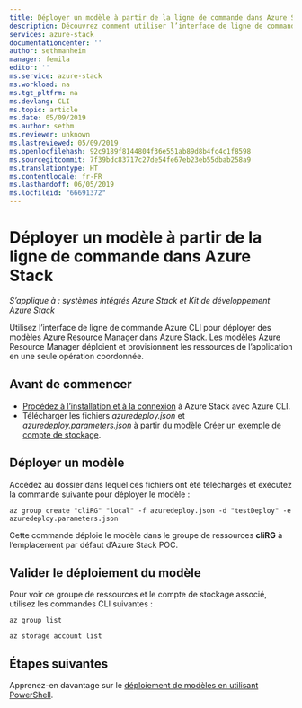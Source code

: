 ```yaml
---
title: Déployer un modèle à partir de la ligne de commande dans Azure Stack | Microsoft Docs
description: Découvrez comment utiliser l’interface de ligne de commande (CLI) multiplateforme pour déployer des modèles sur Azure Stack.
services: azure-stack
documentationcenter: ''
author: sethmanheim
manager: femila
editor: ''
ms.service: azure-stack
ms.workload: na
ms.tgt_pltfrm: na
ms.devlang: CLI
ms.topic: article
ms.date: 05/09/2019
ms.author: sethm
ms.reviewer: unknown
ms.lastreviewed: 05/09/2019
ms.openlocfilehash: 92c9189f8144804f36e551ab89d8b4fc4c1f8598
ms.sourcegitcommit: 7f39bdc83717c27de54fe67eb23eb55dbab258a9
ms.translationtype: HT
ms.contentlocale: fr-FR
ms.lasthandoff: 06/05/2019
ms.locfileid: "66691372"
---
```

# <a name="deploy-a-template-with-the-command-line-in-azure-stack"></a>Déployer un modèle à partir de la ligne de commande dans Azure Stack

*S’applique à : systèmes intégrés Azure Stack et Kit de développement Azure Stack*

Utilisez l’interface de ligne de commande Azure CLI pour déployer des modèles Azure Resource Manager dans Azure Stack. Les modèles Azure Resource Manager déploient et provisionnent les ressources de l’application en une seule opération coordonnée.

## <a name="before-you-begin"></a>Avant de commencer

- [Procédez à l’installation et à la connexion](azure-stack-version-profiles-azurecli2.md) à Azure Stack avec Azure CLI.
- Télécharger les fichiers *azuredeploy.json* et *azuredeploy.parameters.json* à partir du [modèle Créer un exemple de compte de stockage](https://github.com/Azure/AzureStack-QuickStart-Templates/tree/master/101-create-storage-account).

## <a name="deploy-template"></a>Déployer un modèle

Accédez au dossier dans lequel ces fichiers ont été téléchargés et exécutez la commande suivante pour déployer le modèle :

```azurecli
az group create "cliRG" "local" -f azuredeploy.json -d "testDeploy" -e azuredeploy.parameters.json
```

Cette commande déploie le modèle dans le groupe de ressources **cliRG** à l’emplacement par défaut d’Azure Stack POC.

## <a name="validate-template-deployment"></a>Valider le déploiement du modèle

Pour voir ce groupe de ressources et le compte de stockage associé, utilisez les commandes CLI suivantes :

```azurecli
az group list

az storage account list
```

## <a name="next-steps"></a>Étapes suivantes

Apprenez-en davantage sur le [déploiement de modèles en utilisant PowerShell](azure-stack-deploy-template-powershell.md).
